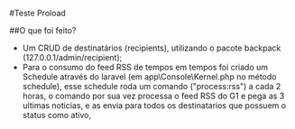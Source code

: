 #Teste Proload

##O que foi feito?
* Um CRUD de destinatários (recipients), utilizando o pacote backpack (127.0.0.1/admin/recipient);
* Para o consumo do feed RSS de tempos em tempos foi criado um Schedule através do laravel (em app\Console\Kernel.php no método schedule), esse schedule roda um comando ("process:rss") a cada 2 horas, o comando por sua vez processa o feed RSS do G1 e pega as 3 ultimas noticias, e as envia para todos os destinatarios que possuem o status como ativo, 